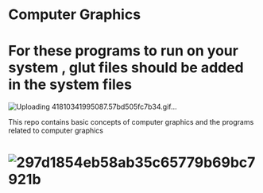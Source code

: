 # Computer Graphics
# For these programs to run on your system , glut files should be added in the system files 

![Uploading 41810341995087.57bd505fc7b34.gif…]()

This repo contains basic concepts of computer graphics and the programs related to computer graphics


# ![297d1854eb58ab35c65779b69bc7921b](https://user-images.githubusercontent.com/87289150/168485327-b8db84be-08d3-402e-a54b-2fc2a92e333b.gif)

